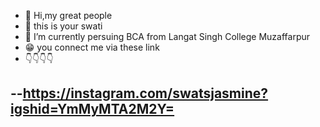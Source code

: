 - 👋 Hi,my great people
- 👀 this is your swati
- 🌱 I’m currently persuing BCA from Langat Singh College Muzaffarpur
- 😁 you connect me via these link
- 👇👇👇👇

--https://instagram.com/swatsjasmine?igshid=YmMyMTA2M2Y=
-

<!---
swat-hub/swat-hub is a ✨ special ✨ repository because its `README.md` (this file) appears on your GitHub profile.
You can click the Preview link to take a look at your changes.
--->
